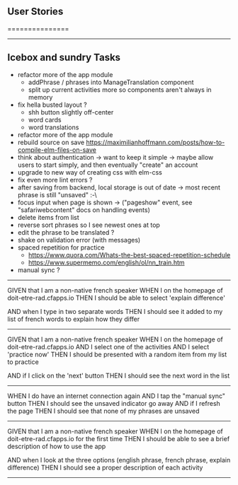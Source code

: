 ## User Stories
===============

---------------------------
**Icebox and sundry Tasks**
---------------------------
* refactor more of the app module
  - addPhrase / phrases into ManageTranslation component
  - split up current activities more so components aren't always in memory
* fix hella busted layout ?
  - shh button slightly off-center
  - word cards
  - word translations
* refactor more of the app module
* rebuild source on save https://maximilianhoffmann.com/posts/how-to-compile-elm-files-on-save
* think about authentication
  -> want to keep it simple
  -> maybe allow users to start simply, and then eventually "create" an account
* upgrade to new way of creating css with elm-css
* fix even more lint errors ?
* after saving from backend, local storage is out of date
  -> most recent phrase is still "unsaved" :-\
* focus input when page is shown
  -> ("pageshow" event, see "safariwebcontent" docs on handling events)
* delete items from list
* reverse sort phrases so I see newest ones at top
* edit the phrase to be translated ?
* shake on validation error (with messages)
* spaced repetition for practice
  - https://www.quora.com/Whats-the-best-spaced-repetition-schedule
  - https://www.supermemo.com/english/ol/nn_train.htm
* manual sync ?

-----

GIVEN that I am a non-native french speaker
WHEN I on the homepage of doit-etre-rad.cfapps.io
THEN I should be able to select 'explain difference'

AND when I type in two separate words
THEN I should see it added to my list of french words to explain how they differ

-----

GIVEN that I am a non-native french speaker
WHEN I on the homepage of doit-etre-rad.cfapps.io
AND I select one of the activities
AND I select 'practice now'
THEN I should be presented with a random item from my list to practice

AND if I click on the 'next' button
THEN I should see the next word in the list

-----

WHEN I do have an internet connection again
AND I tap the "manual sync" button
THEN I should see the unsaved indicator go away
AND if I refresh the page
THEN I should see that none of my phrases are unsaved

-----

GIVEN that I am a non-native french speaker
WHEN I on the homepage of doit-etre-rad.cfapps.io for the first time
THEN I should be able to see a brief description of how to use the app

AND when I look at the three options (english phrase, french phrase, explain difference)
THEN I should see a proper description of each activity

-----
